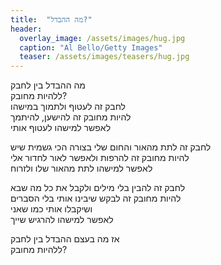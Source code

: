 ```yaml
---
title:  "מה ההבדל?"
header:
  overlay_image: /assets/images/hug.jpg
  caption: "Al Bello/Getty Images"
  teaser: /assets/images/teasers/hug.jpg
---
```

מה ההבדל בין לחבק  
ללהיות מחובק?  
לחבק זה לעטוף ולתמוך במישהו  
להיות מחובק זה להישען, להיתמך  
לאפשר למישהו לעטוף אותי
<!--more-->

לחבק זה לתת מהאור והחום שלי בצורה הכי גשמית שיש  
להיות מחובק זה להרפות ולאפשר לאור לחדור אלי  
לאפשר למישהו לתת מהאור שלו ולזרוח
  
לחבק זה להבין בלי מילים ולקבל את כל מה שבא  
להיות מחובק זה לבקש שיבינו אותי בלי הסברים  
ושיקבלו אותי כמו שאני  
לאפשר למישהו להרגיש שייך

אז מה בעצם ההבדל בין לחבק  
ללהיות מחובק?
